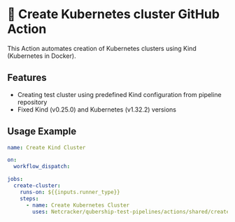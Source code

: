 # 🚀 Create Kubernetes cluster GitHub Action  
This Action automates creation of Kubernetes clusters using Kind (Kubernetes in Docker).

## Features
- Creating test cluster using predefined Kind configuration from pipeline repository
- Fixed Kind (v0.25.0) and Kubernetes (v1.32.2) versions

## Usage Example

```yaml
name: Create Kind Cluster

on:
  workflow_dispatch:

jobs:
  create-cluster:
    runs-on: ${{inputs.runner_type}}
    steps:
      - name: Create Kubernetes Cluster
        uses: Netcracker/qubership-test-pipelines/actions/shared/create_cluster@main
```
